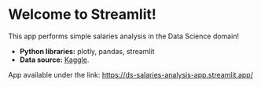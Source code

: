 # Welcome to Streamlit!

This app performs simple salaries analysis in the Data Science domain!
* **Python libraries:** plotly, pandas, streamlit
* **Data source:** [Kaggle](https://www.kaggle.com/datasets/ruchi798/data-science-job-salaries/download?datasetVersionNumber=1).

App available under the link:
https://ds-salaries-analysis-app.streamlit.app/
